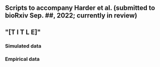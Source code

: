 ## Scripts to accompany Harder et al. (submitted to bioRxiv Sep. ##, 2022; currently in review)<br/>
## "[T I T L E]"

### Simulated data


### Empirical data
